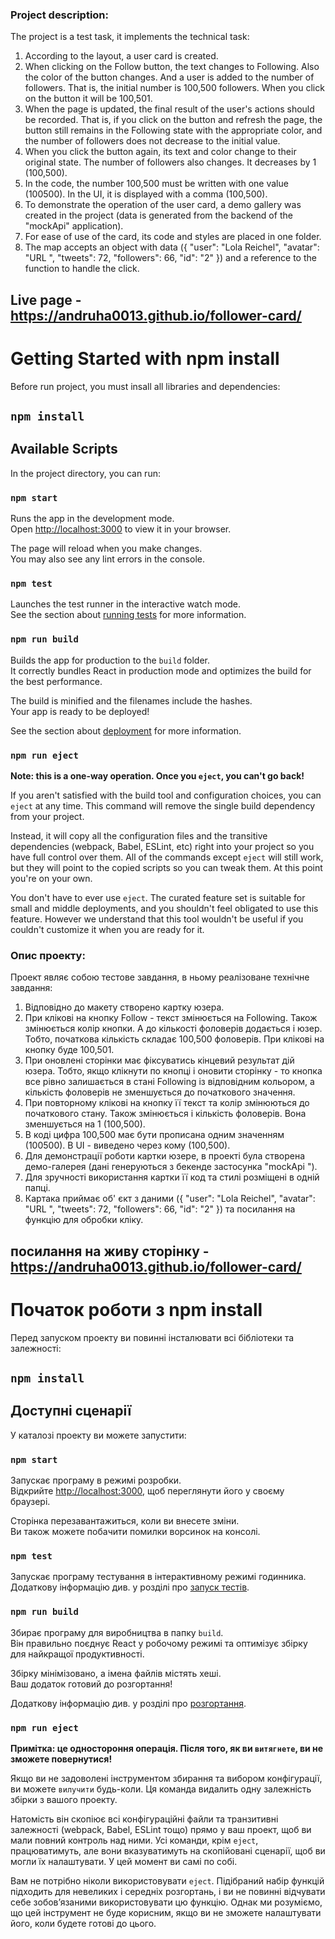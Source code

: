 ### Project description:

The project is a test task,
it implements the technical task:

1. According to the layout, a user card is created.
2. When clicking on the Follow button, the text changes to Following. Also
   the color of the button changes. And a user is added to the number of followers. That is,
   the initial number is 100,500 followers. When you click on the button it will be
   100,501.
3. When the page is updated, the final result of the user's actions should be recorded. That is,
   if you click on the button and refresh the page, the button still remains in the Following state with the appropriate color, and the number of followers does not decrease to the initial value.
4. When you click the button again, its text and color change to their original state. The number of followers also changes. It decreases by 1 (100,500).
5. In the code, the number 100,500 must be written with one value (100500). In the UI, it is displayed with a comma (100,500).
6. To demonstrate the operation of the user card, a demo gallery was created in the project (data is generated from the backend of the "mockApi" application).
7. For ease of use of the card, its code and styles are placed in one folder.
8. The map accepts an object with data ({
   "user": "Lola Reichel",
   "avatar": "URL ",
   "tweets": 72,
   "followers": 66,
   "id": "2"
   })
   and a reference to the function to handle the click.

## Live page - https://andruha0013.github.io/follower-card/

# Getting Started with npm install

Before run project, you must insall all libraries and dependencies:

## `npm install`

## Available Scripts

In the project directory, you can run:

### `npm start`

Runs the app in the development mode.\
Open [http://localhost:3000](http://localhost:3000) to view it in your browser.

The page will reload when you make changes.\
You may also see any lint errors in the console.

### `npm test`

Launches the test runner in the interactive watch mode.\
See the section about [running tests](https://facebook.github.io/create-react-app/docs/running-tests) for more information.

### `npm run build`

Builds the app for production to the `build` folder.\
It correctly bundles React in production mode and optimizes the build for the best performance.

The build is minified and the filenames include the hashes.\
Your app is ready to be deployed!

See the section about [deployment](https://facebook.github.io/create-react-app/docs/deployment) for more information.

### `npm run eject`

**Note: this is a one-way operation. Once you `eject`, you can't go back!**

If you aren't satisfied with the build tool and configuration choices, you can `eject` at any time. This command will remove the single build dependency from your project.

Instead, it will copy all the configuration files and the transitive dependencies (webpack, Babel, ESLint, etc) right into your project so you have full control over them. All of the commands except `eject` will still work, but they will point to the copied scripts so you can tweak them. At this point you're on your own.

You don't have to ever use `eject`. The curated feature set is suitable for small and middle deployments, and you shouldn't feel obligated to use this feature. However we understand that this tool wouldn't be useful if you couldn't customize it when you are ready for it.

### Опис проекту:

Проект являє собою тестове завдання,
в ньому реалізоване технічне завдання:

1. Відповідно до макету створено картку юзера.
2. При клікові на кнопку Follow - текст змінюється на Following. Також
   змінюється колір кнопки. А до кількості фоловерів додається і юзер. Тобто,
   початкова кількість складає 100,500 фоловерів. При клікові на кнопку буде
   100,501.
3. При оновлені сторінки має фіксуватись кінцевий результат дій юзера. Тобто,
   якщо клікнути по кнопці і оновити сторінку - то кнопка все рівно залишається в стані Following із відповідним кольором, а кількість фоловерів не зменшується до початкового значення.
4. При повторному клікові на кнопку її текст та колір змінюються до початкового стану. Також змінюється і кількість фоловерів. Вона зменшується на 1 (100,500).
5. В коді цифра 100,500 має бути прописана одним значенням (100500). В UI - виведено через кому (100,500).
6. Для демонстрації роботи картки юзере, в проекті була створена демо-галерея (дані генеруються з бекенде застосунка "mockApi ").
7. Для зручності використання картки її код та стилі розміщені в одній папці.
8. Картака приймає об' єкт з даними ({
   "user": "Lola Reichel",
   "avatar": "URL ",
   "tweets": 72,
   "followers": 66,
   "id": "2"
   })
   та посилання на функцію для обробки кліку.

## посилання на живу сторінку - https://andruha0013.github.io/follower-card/

# Початок роботи з npm install

Перед запуском проекту ви повинні інсталювати всі бібліотеки та залежності:

## `npm install`

## Доступні сценарії

У каталозі проекту ви можете запустити:

### `npm start`

Запускає програму в режимі розробки.\
Відкрийте [http://localhost:3000](http://localhost:3000), щоб переглянути його у своєму браузері.

Сторінка перезавантажиться, коли ви внесете зміни.\
Ви також можете побачити помилки ворсинок на консолі.

### `npm test`

Запускає програму тестування в інтерактивному режимі годинника.\
Додаткову інформацію див. у розділі про [запуск тестів](https://facebook.github.io/create-react-app/docs/running-tests).

### `npm run build`

Збирає програму для виробництва в папку `build`.\
Він правильно поєднує React у робочому режимі та оптимізує збірку для найкращої продуктивності.

Збірку мінімізовано, а імена файлів містять хеші.\
Ваш додаток готовий до розгортання!

Додаткову інформацію див. у розділі про [розгортання](https://facebook.github.io/create-react-app/docs/deployment).

### `npm run eject`

**Примітка: це одностороння операція. Після того, як ви `витягнете`, ви не зможете повернутися!**

Якщо ви не задоволені інструментом збирання та вибором конфігурації, ви можете `вилучити` будь-коли. Ця команда видалить одну залежність збірки з вашого проекту.

Натомість він скопіює всі конфігураційні файли та транзитивні залежності (webpack, Babel, ESLint тощо) прямо у ваш проект, щоб ви мали повний контроль над ними. Усі команди, крім `eject`, працюватимуть, але вони вказуватимуть на скопійовані сценарії, щоб ви могли їх налаштувати. У цей момент ви самі по собі.

Вам не потрібно ніколи використовувати `eject`. Підібраний набір функцій підходить для невеликих і середніх розгортань, і ви не повинні відчувати себе зобов’язаними використовувати цю функцію. Однак ми розуміємо, що цей інструмент не буде корисним, якщо ви не зможете налаштувати його, коли будете готові до цього.
